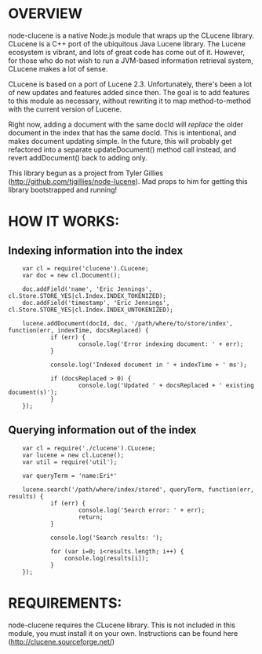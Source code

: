 OVERVIEW 
=========
node-clucene is a native Node.js module that wraps up the CLucene library.	CLucene is a C++ port of the ubiquitous Java Lucene library.	The Lucene ecosystem is vibrant, and lots of great code has come out of it.	 However, for those who do not wish to run a JVM-based information retrieval system, CLucene makes a lot of sense.

CLucene is based on a port of Lucene 2.3.	 Unfortunately, there's been a lot of new updates and features added since then.	The goal is to add features to this module as necessary, without rewriting it to map method-to-method with the current version of Lucene.

Right now, adding a document with the same docId will *replace* the older document in the index that has the same docId.  This is intentional, and makes document updating simple.  In the future, this will probably get refactored into a separate updateDocument() method call instead, and revert addDocument() back to adding only.

This library begun as a project from Tyler Gillies (http://github.com/tjgillies/node-lucene).	 Mad props to him for getting this library bootstrapped and running!


HOW IT WORKS:
============

Indexing information into the index
-------------------------------
		var cl = require('clucene').CLucene;
		var doc = new cl.Document();
		
		doc.addField('name', 'Eric Jennings', cl.Store.STORE_YES|cl.Index.INDEX_TOKENIZED);
		doc.addField('timestamp', 'Eric Jennings', cl.Store.STORE_YES|cl.Index.INDEX_UNTOKENIZED);
		
		lucene.addDocument(docId, doc, '/path/where/to/store/index', function(err, indexTime, docsReplaced) {
				if (err) {
						console.log('Error indexing document: ' + err);
				}
				
				console.log('Indexed document in ' + indexTime + ' ms');
				
				if (docsReplaced > 0) {
						console.log('Updated ' + docsReplaced + ' existing document(s)');
				}
		});


Querying information out of the index
-------------------------------
		var cl = require('./clucene').CLucene;
		var lucene = new cl.Lucene();
		var util = require('util');
		
		var queryTerm = 'name:Eri*'

		lucene.search('/path/where/index/stored', queryTerm, function(err, results) {
				if (err) {
						console.log('Search error: ' + err);
						return;
				}
				
				console.log('Search results: ');
				
				for (var i=0; i<results.length; i++) {
					console.log(results[i]);
				}
		});
		

REQUIREMENTS:
=============
node-clucene requires the CLucene library.	This is not included in this module, you must install it on your own.	 Instructions can be found here (http://clucene.sourceforge.net/)
